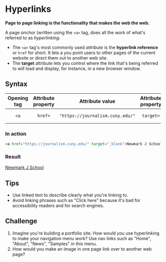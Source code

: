 # Hyperlinks
__Page to page linking is the functionality that makes the web the web.__

A page _anchor_ (written using the `<a>` tag, does all the work of what's referred to as _hyperlinking_.

- The `<a>` tag's most commonly used _attribute_ is the __hyperlink reference__ or `href` for short. It lets a you point users to other pages of the current website or direct them out to another web site.
- The __target__ attribute lets you control where the link that's being referred to will load and display, for instance, in a new browser window.

## Syntax

|Opening tag|Attribute property|Attribute value|Attribute property|Attribute value|Content|Closing tag|
|:--:|:--:|:--:|:--:|:--:|:--:|:--:|
|`<a`|`href=`|`"https://journalism.cuny.edu/"`|`target=`|`"_blank">`|Newmark J School|`</a>`|

### In action
```html
<a href="https://journalism.cuny.edu/" target="_blank">Newmark J School</a>
```

### Result
<a href="https://journalism.cuny.edu/" target="_blank">Newmark J School</a>

## Tips
- Use linked text to describe clearly what you're linking to.
- Avoid linking phrases such as "Click here" because it's bad for accessibility readers and for search engines.

## Challenge
1. Imagine you're building a portfolio site. How would you use hyperlinking to make your navigation menu work? Use nav links such as "Home", "About", "News", "Samples" in this menu.
2. How would you make an image in one page link over to another web page?
